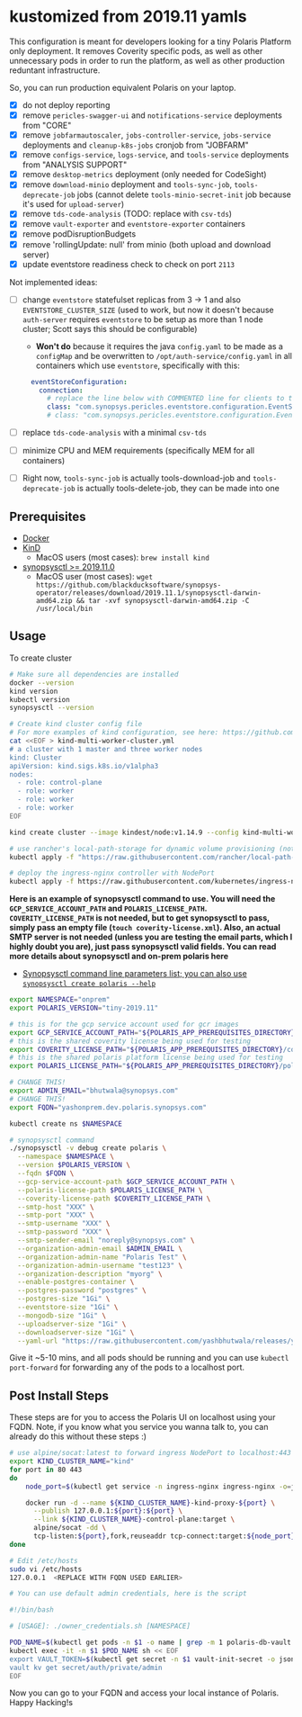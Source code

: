 # kustomized from 2019.11 yamls

This configuration is meant for developers looking for a tiny Polaris Platform only deployment.  It removes Coverity specific pods, as well as other unnecessary pods in order to run the platform, as well as other production reduntant infrastructure.

So, you can run production equivalent Polaris on your laptop.

- [x] do not deploy reporting
- [x] remove `pericles-swagger-ui` and `notifications-service` deployments from "CORE"
- [x] remove `jobfarmautoscaler`, `jobs-controller-service`, `jobs-service` deployments and `cleanup-k8s-jobs` cronjob from "JOBFARM"
- [x] remove `configs-service`, `logs-service`, and `tools-service` deployments from "ANALYSIS SUPPORT"
- [x] remove `desktop-metrics` deployment (only needed for CodeSight)
- [x] remove `download-minio` deployment and `tools-sync-job`, `tools-deprecate-job` jobs (cannot delete `tools-minio-secret-init` job because it's used for `upload-server`)
- [x] remove `tds-code-analysis` (TODO: replace with `csv-tds`)
- [x] remove `vault-exporter` and `eventstore-exporter` containers
- [x] remove podDisruptionBudgets
- [x] remove 'rollingUpdate: null' from minio (both upload and download server)
- [x] update eventstore readiness check to check on port `2113`

Not implemented ideas:

- [ ] change `eventstore` statefulset replicas from 3 -> 1 and also `EVENTSTORE_CLUSTER_SIZE` (used to work, but now it doesn't because `auth-server` requires `eventstore` to be setup as more than 1 node cluster; Scott says this should be configurable)
  - **Won't do** because it requires the java `config.yaml` to be made as a `configMap` and be overwritten to `/opt/auth-service/config.yaml` in all containers which use `eventstore`, specifically with this:

  ```yaml
    eventStoreConfiguration:
      connection:
        # replace the line below with COMMENTED line for clients to treate Eventstore as a single node
        class: "com.synopsys.pericles.eventstore.configuration.EventStoreConfiguration$ClusterUsingDnsConnection"
        # class: "com.synopsys.pericles.eventstore.configuration.EventStoreConfiguration$SingleNodeConnection"
    ```

- [ ] replace `tds-code-analysis` with a minimal `csv-tds`
- [ ] minimize CPU and MEM requirements (specifically MEM for all containers)
- [ ] Right now, `tools-sync-job` is actually tools-download-job and `tools-deprecate-job` is actually tools-delete-job, they can be made into one

## Prerequisites

- [Docker](https://docs.docker.com/install/)
- [KinD](https://kind.sigs.k8s.io/docs/user/quick-start)
  - MacOS users (most cases): `brew install kind`
- [synopsysctl >= 2019.11.0](https://github.com/blackducksoftware/synopsys-operator/releases/tag/2019.11.1)
  - MacOS user (most cases): `wget https://github.com/blackducksoftware/synopsys-operator/releases/download/2019.11.1/synopsysctl-darwin-amd64.zip && tar -xvf synopsysctl-darwin-amd64.zip -C /usr/local/bin`

## Usage

To create cluster

```bash
# Make sure all dependencies are installed
docker --version
kind version
kubectl version
synopsysctl --version

# Create kind cluster config file
# For more examples of kind configuration, see here: https://github.com/yashbhutwala/kind-hacks
cat <<EOF > kind-multi-worker-cluster.yml
# a cluster with 1 master and three worker nodes
kind: Cluster
apiVersion: kind.sigs.k8s.io/v1alpha3
nodes:
  - role: control-plane
  - role: worker
  - role: worker
  - role: worker
EOF

kind create cluster --image kindest/node:v1.14.9 --config kind-multi-worker-cluster.yml

# use rancher's local-path-storage for dynamic volume provisioning (note: this will no longer be needed in k8s>=1.16 as it is the default for kind)
kubectl apply -f "https://raw.githubusercontent.com/rancher/local-path-provisioner/v0.0.11/deploy/local-path-storage.yaml" && kubectl patch storageclass "local-path" -p '{"metadata": {"annotations":{"storageclass.kubernetes.io/is-default-class":"true"}}}' && kubectl delete storageclass standard

# deploy the ingress-nginx controller with NodePort
kubectl apply -f https://raw.githubusercontent.com/kubernetes/ingress-nginx/master/deploy/static/mandatory.yaml && kubectl apply -f https://raw.githubusercontent.com/kubernetes/ingress-nginx/master/deploy/static/provider/baremetal/service-nodeport.yaml

```

**Here is an example of synopsysctl command to use.  You will need the `GCP_SERVICE_ACCOUNT_PATH` and `POLARIS_LICENSE_PATH`. `COVERITY_LICENSE_PATH` is not needed, but to get synopsysctl to pass, simply pass an empty file (`touch coverity-license.xml`).  Also, an actual SMTP server is not needed (unless you are testing the email parts, which I highly doubt you are), just pass synopsysctl valid fields. You can read more details about synopsysctl and on-prem polaris here**

- [Synopsysctl command line parameters list; you can also use `synopsysctl create polaris --help`](https://sig-confluence.internal.synopsys.com/display/DD/Installing+with+synopsysctl+CLI)

```bash
export NAMESPACE="onprem"
export POLARIS_VERSION="tiny-2019.11"

# this is for the gcp service account used for gcr images
export GCP_SERVICE_ACCOUNT_PATH="${POLARIS_APP_PREREQUISITES_DIRECTORY}/gcp-service-account-token-for-images.json"
# this is the shared coverity license being used for testing
export COVERITY_LICENSE_PATH="${POLARIS_APP_PREREQUISITES_DIRECTORY}/coverity-license.xml"
# this is the shared polaris platform license being used for testing
export POLARIS_LICENSE_PATH="${POLARIS_APP_PREREQUISITES_DIRECTORY}/polaris-platform-license.json"

# CHANGE THIS!
export ADMIN_EMAIL="bhutwala@synopsys.com"
# CHANGE THIS!
export FQDN="yashonprem.dev.polaris.synopsys.com"

kubectl create ns $NAMESPACE

# synopsysctl command
./synopsysctl -v debug create polaris \
  --namespace $NAMESPACE \
  --version $POLARIS_VERSION \
  --fqdn $FQDN \
  --gcp-service-account-path $GCP_SERVICE_ACCOUNT_PATH \
  --polaris-license-path $POLARIS_LICENSE_PATH \
  --coverity-license-path $COVERITY_LICENSE_PATH \
  --smtp-host "XXX" \
  --smtp-port "XXX" \
  --smtp-username "XXX" \
  --smtp-password "XXX" \
  --smtp-sender-email "noreply@synopsys.com" \
  --organization-admin-email $ADMIN_EMAIL \
  --organization-admin-name "Polaris Test" \
  --organization-admin-username "test123" \
  --organization-description "myorg" \
  --enable-postgres-container \
  --postgres-password "postgres" \
  --postgres-size "1Gi" \
  --eventstore-size "1Gi" \
  --mongodb-size "1Gi" \
  --uploadserver-size "1Gi" \
  --downloadserver-size "1Gi" \
  --yaml-url "https://raw.githubusercontent.com/yashbhutwala/releases/yb-custom"
```

Give it ~5-10 mins, and all pods should be running and you can use `kubectl port-forward` for forwarding any of the pods to a localhost port.

## Post Install Steps

These steps are for you to access the Polaris UI on localhost using your FQDN.  Note, if you know what you service you wanna talk to, you can already do this without these steps :)

```bash
# use alpine/socat:latest to forward ingress NodePort to localhost:443
export KIND_CLUSTER_NAME="kind"
for port in 80 443
do
    node_port=$(kubectl get service -n ingress-nginx ingress-nginx -o=jsonpath="{.spec.ports[?(@.port == ${port})].nodePort}")

    docker run -d --name ${KIND_CLUSTER_NAME}-kind-proxy-${port} \
      --publish 127.0.0.1:${port}:${port} \
      --link ${KIND_CLUSTER_NAME}-control-plane:target \
      alpine/socat -dd \
      tcp-listen:${port},fork,reuseaddr tcp-connect:target:${node_port}
done

# Edit /etc/hosts
sudo vi /etc/hosts
127.0.0.1  <REPLACE WITH FQDN USED EARLIER>

# You can use default admin credentials, here is the script

#!/bin/bash

# [USAGE]: ./owner_credentials.sh [NAMESPACE]

POD_NAME=$(kubectl get pods -n $1 -o name | grep -m 1 polaris-db-vault | cut -d'/' -f2)
kubectl exec -it -n $1 $POD_NAME sh << EOF
export VAULT_TOKEN=$(kubectl get secret -n $1 vault-init-secret -o json | jq -r '.data["root_token"]' | base64 --decode)
vault kv get secret/auth/private/admin
EOF

```

Now you can go to your FQDN and access your local instance of Polaris.  Happy Hacking!s
